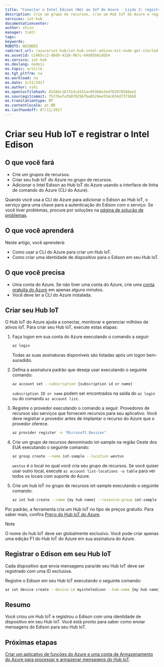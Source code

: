 ```yaml
---
title: "Conectar o Intel Edison (Nó) ao IoT do Azure - Lição 2: registrar dispositivo| Microsoft Docs"
description: Crie um grupo de recursos, crie um Hub IoT do Azure e registre o Edison no Hub IoT do Azure usando a CLI do Azure.
services: iot-hub
documentationcenter: 
author: shizn
manager: timtl
tags: 
keywords: 
ROBOTS: NOINDEX
redirect_url: /azure/iot-hub/iot-hub-intel-edison-kit-node-get-started
ms.assetid: c1465cc2-d0d9-4326-967c-64d95b61dd54
ms.service: iot-hub
ms.devlang: nodejs
ms.topic: article
ms.tgt_pltfrm: na
ms.workload: na
ms.date: 3/21/2017
ms.author: xshi
ms.openlocfilehash: 81584c1b7314c4331ac059b8e3ed782970588ae2
ms.sourcegitcommit: f537befafb079256fba0529ee554c034d73f36b0
ms.translationtype: MT
ms.contentlocale: pt-BR
ms.lasthandoff: 07/11/2017
---
```

# <a name="create-your-iot-hub-and-register-intel-edison"></a>Criar seu Hub IoT e registrar o Intel Edison
## <a name="what-you-will-do"></a>O que você fará
* Crie um grupos de recursos.
* Criar seu hub IoT do Azure no grupo de recursos.
* Adicionar o Intel Edison ao Hub IoT do Azure usando a interface de linha de comando do Azure (CLI do Azure).

Quando você usa a CLI do Azure para adicionar o Edison ao Hub IoT, o serviço gera uma chave para a autenticação do Edison com o serviço. Se você tiver problemas, procure por soluções na [página de solução de problemas][troubleshooting].

## <a name="what-you-will-learn"></a>O que você aprenderá
Neste artigo, você aprenderá:
* Como usar a CLI do Azure para criar um Hub IoT.
* Como criar uma identidade de dispositivo para o Edison em seu Hub IoT.

## <a name="what-you-need"></a>O que você precisa
* Uma conta do Azure. Se não tiver uma conta do Azure, crie uma [conta gratuita do Azure](http://azure.microsoft.com/pricing/free-trial/) em apenas alguns minutos.
* Você deve ter a CLI do Azure instalada.

## <a name="create-your-iot-hub"></a>Criar seu Hub IoT
O Hub IoT do Azure ajuda a conectar, monitorar e gerenciar milhões de ativos IoT. Para criar seu Hub IoT, execute estas etapas:

1. Faça logon em sua conta do Azure executando o comando a seguir:

   ```bash
   az login
   ```

   Todas as suas assinaturas disponíveis são listadas após um logon bem-sucedido.

2. Defina a assinatura padrão que deseja usar executando o seguinte comando:

   ```bash
   az account set --subscription {subscription id or name}
   ```

   `subscription ID or name` podem ser encontrados na saída do `az login` ou do comando `az account list`.

3. Registre o provedor executando o comando a seguir. Provedores de recursos são serviços que fornecem recursos para seu aplicativo. Você deve registrar o provedor antes de implantar o recurso do Azure que o provedor oferece.

   ```bash
   az provider register -n "Microsoft.Devices"
   ```
4. Crie um grupo de recursos denominado iot-sample na região Oeste dos EUA executando o seguinte comando:

   ```bash
   az group create --name iot-sample --location westus
   ```

   `westus` é o local no qual você cria seu grupo de recursos. Se você quiser usar outro local, execute `az account list-locations -o table` para ver todos os locais com suporte do Azure.

5. Crie um hub IoT no grupo de recursos iot-sample executando o seguinte comando:

   ```bash
   az iot hub create --name {my hub name} --resource-group iot-sample
   ```

Por padrão, a ferramenta cria um Hub IoT no tipo de preços gratuito. Para saber mais, confira [Preço do Hub IoT do Azure](https://azure.microsoft.com/pricing/details/iot-hub/).

> [!NOTE] 
> O nome do hub IoT deve ser globalmente exclusivo.
> Você pode criar apenas uma edição F1 do Hub IoT do Azure em sua assinatura do Azure.


## <a name="register-edison-in-your-iot-hub"></a>Registrar o Edison em seu Hub IoT
Cada dispositivo que envia mensagens para/de seu Hub IoT deve ser registrado com uma ID exclusiva.

Registre o Edison em seu Hub IoT executando o seguinte comando:

```bash
az iot device create --device-id myinteledison --hub-name {my hub name}
```

## <a name="summary"></a>Resumo
Você criou um Hub IoT e registrou o Edison com uma identidade de dispositivo em seu Hub IoT. Você está pronto para saber como enviar mensagens do Edison para seu Hub IoT.

## <a name="next-steps"></a>Próximas etapas
[Criar um aplicativo de funções do Azure e uma conta de Armazenamento do Azure para processar e armazenar mensagens do Hub IoT][process-and-store-iot-hub-messages].


<!-- Images and links -->

[troubleshooting]: iot-hub-intel-edison-kit-node-troubleshooting.md
[process-and-store-iot-hub-messages]: iot-hub-intel-edison-kit-node-lesson3-deploy-resource-manager-template.md